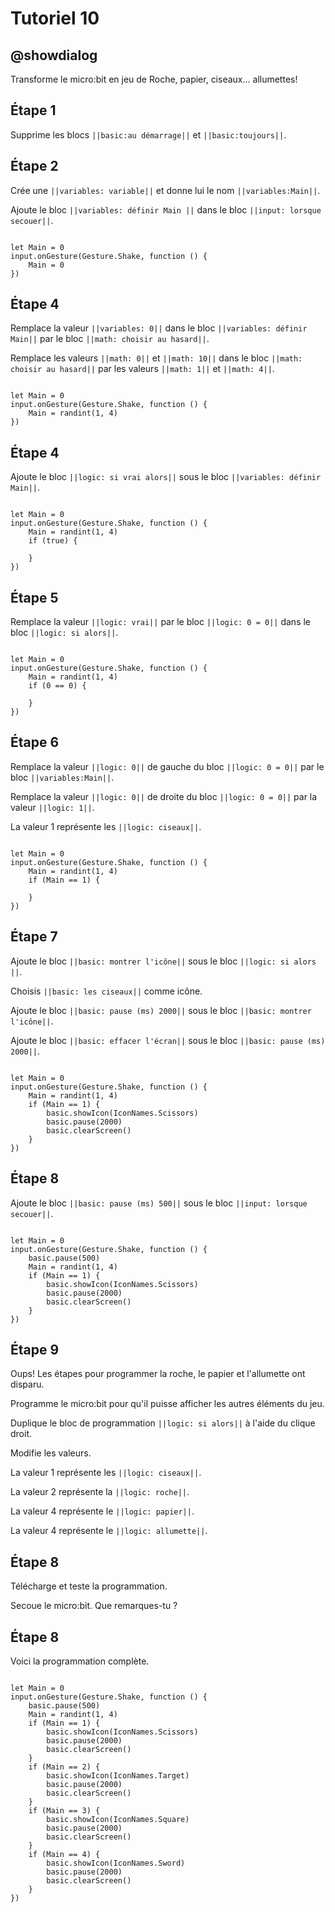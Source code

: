 # Tutoriel 10

## @showdialog

Transforme le micro:bit en jeu de Roche, papier, ciseaux... allumettes!

## Étape 1

Supprime les blocs ``||basic:au démarrage||`` et ``||basic:toujours||``.

## Étape 2

Crée une ``||variables: variable||`` et donne lui le nom ``||variables:Main||``.

Ajoute le bloc ``||variables: définir Main ||`` dans le bloc ``||input: lorsque secouer||``.

```blocks

let Main = 0
input.onGesture(Gesture.Shake, function () {
    Main = 0
})

```

## Étape 4

Remplace la valeur ``||variables: 0||`` dans le bloc ``||variables: définir Main||`` par le bloc ``||math: choisir au hasard||``.

Remplace les valeurs ``||math: 0||`` et ``||math: 10||`` dans le bloc ``||math: choisir au hasard||`` par les valeurs ``||math: 1||`` et ``||math: 4||``.

```blocks

let Main = 0
input.onGesture(Gesture.Shake, function () {
    Main = randint(1, 4)
})

```

## Étape 4

Ajoute le bloc ``||logic: si vrai alors||`` sous le bloc ``||variables: définir Main||``.

```blocks

let Main = 0
input.onGesture(Gesture.Shake, function () {
    Main = randint(1, 4)
    if (true) {
    	
    }
})

```

## Étape 5

Remplace la valeur ``||logic: vrai||`` par le bloc ``||logic: 0 = 0||`` dans le bloc ``||logic: si alors||``.

```blocks

let Main = 0
input.onGesture(Gesture.Shake, function () {
    Main = randint(1, 4)
    if (0 == 0) {
    	
    }
})

```

## Étape 6

Remplace la valeur ``||logic: 0||`` de gauche du bloc ``||logic: 0 = 0||`` par le bloc ``||variables:Main||``.

Remplace la valeur ``||logic: 0||`` de droite du bloc ``||logic: 0 = 0||`` par la valeur ``||logic: 1||``.

La valeur 1 représente les ``||logic: ciseaux||``.

```blocks

let Main = 0
input.onGesture(Gesture.Shake, function () {
    Main = randint(1, 4)
    if (Main == 1) {
    	
    }
})

```

## Étape 7

Ajoute le bloc ``||basic: montrer l'icône||`` sous le bloc ``||logic: si alors ||``.

Choisis ``||basic: les ciseaux||`` comme icône.

Ajoute le bloc ``||basic: pause (ms) 2000||`` sous le bloc ``||basic: montrer l'icône||``.

Ajoute le bloc ``||basic: effacer l'écran||`` sous le bloc ``||basic: pause (ms) 2000||``.

```blocks

let Main = 0
input.onGesture(Gesture.Shake, function () {
    Main = randint(1, 4)
    if (Main == 1) {
        basic.showIcon(IconNames.Scissors)
        basic.pause(2000)
        basic.clearScreen()
    }
})

```

## Étape 8

Ajoute le bloc ``||basic: pause (ms) 500||`` sous le bloc ``||input: lorsque secouer||``.

```blocks

let Main = 0
input.onGesture(Gesture.Shake, function () {
    basic.pause(500)
    Main = randint(1, 4)
    if (Main == 1) {
        basic.showIcon(IconNames.Scissors)
        basic.pause(2000)
        basic.clearScreen()
    }
})

``` 

## Étape 9

Oups! Les étapes pour programmer la roche, le papier et l'allumette ont disparu.

Programme le micro:bit pour qu'il puisse afficher les autres éléments du jeu.

Duplique le bloc de programmation ``||logic: si alors||`` à l'aide du clique droit.

Modifie les valeurs.

La valeur 1 représente les ``||logic: ciseaux||``. 

La valeur 2 représente la ``||logic: roche||``.

La valeur 4 représente le ``||logic: papier||``. 

La valeur 4 représente le ``||logic: allumette||``. 


## Étape 8

Télécharge et teste la programmation.

Secoue le micro:bit. Que remarques-tu ?

## Étape 8

Voici la programmation complète.

```blocks

let Main = 0
input.onGesture(Gesture.Shake, function () {
    basic.pause(500)
    Main = randint(1, 4)
    if (Main == 1) {
        basic.showIcon(IconNames.Scissors)
        basic.pause(2000)
        basic.clearScreen()
    }
    if (Main == 2) {
        basic.showIcon(IconNames.Target)
        basic.pause(2000)
        basic.clearScreen()
    }
    if (Main == 3) {
        basic.showIcon(IconNames.Square)
        basic.pause(2000)
        basic.clearScreen()
    }
    if (Main == 4) {
        basic.showIcon(IconNames.Sword)
        basic.pause(2000)
        basic.clearScreen()
    }
})

```